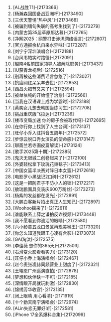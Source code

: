 
1. [AL战胜T1]-[2173366]
1. [杨瀚森回国备战亚洲杯]-[2173490]
1. [三伏天警惕“热中风”]-[2173468]
1. [被骗到缅甸失联的高考生找到了]-[2173279]
1. [内蒙古第35届草原那达慕]-[2172765]
1. [净网2025：网警打击涉汛网络谣言]-[2172807]
1. [官方通报余杭自来水异味]-[2173287]
1. [刘宇宁深圳演唱会]-[2172188]
1. [台风韦帕实时路径]-[2172091]
1. [越南4名前国家领导人被解除职务]-[2173437]
1. [IU获青龙视后]-[2172516]
1. [别再被这些消费谣言忽悠了]-[2173027]
1. [抗癌网红呆呆羊去世]-[2172853]
1. [西昌火把节又来了]-[2172594]
1. [被单依纯的开始懂了治愈]-[2172566]
1. [当我在汉语课上成为学霸时]-[2173188]
1. [黄奕女儿想去韩国当练习生]-[2172708]
1. [挑战重庆版飞拉达]-[2173236]
1. [楼市变局加速 你的房子会被取代吗]-[2172695]
1. [在你行你上找到了人生台词]-[2173137]
1. [旺仔小乔入驻抖音五周年]-[2172572]
1. [步惊云脱口秀女演员的使命感]-[2173147]
1. [聊斋兰若寺画皮篇解读]-[2173124]
1. [歌手2025第十期]-[2172385]
1. [鬼灭无限城二创卷起来了]-[2172100]
1. [外婆轻松拿下玫瑰花束毯子]-[2173413]
1. [中国女篮半决赛对阵日本女篮]-[2172619]
1. [电影罗小黑战记2口碑]-[2172612]
1. [这是一把防君子不防小人的锁]-[2172217]
1. [敖瑞鹏面具变装庆600万粉丝]-[2173273]
1. [杨紫的发丝都在发光]-[2172891]
1. [大鹏白客新片拍出真正人生知己]-[2172897]
1. [Woohoo摇来了]-[2172611]
1. [谁能联系上薛之谦拍反诈视频]-[2173448]
1. [我不愿看到你流泪的眼睛]-[2172580]
1. [六小龄童五龙口景区再现美猴王]-[2173320]
1. [你怎么知道我跟王心凌有合影]-[2173073]
1. [GAI淘汰]-[2172575]
1. [李佳薇 想你的365天]-[2172503]
1. [右滑变火影看看实力]-[2173120]
1. [旺仔小乔上海演唱会]-[2172467]
1. [赵今麦张凌赫同频营业上甜度了]-[2172321]
1. [王翊恩广州巡演直拍]-[2172878]
1. [梦想和伙伴缺一不可]-[2172185]
1. [深情眼开局就玩刺激]-[2172830]
1. [锦绣芳华收官]-[2173135]
1. [闭上眼睛 用心看清]-[2171919]
1. [十个勤天南宁演唱会]-[2172974]
1. [ALin失恋无罪好听]-[2172581]
1. [iPhone 17全系爆料合集]-[2172099]